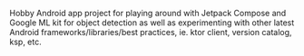 Hobby Android app project for playing around with Jetpack Compose and Google ML kit for object detection as well as experimenting with other latest Android frameworks/libraries/best practices, ie. ktor client, version catalog, ksp, etc.
